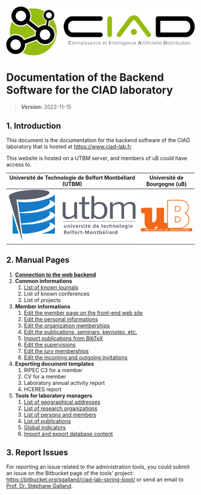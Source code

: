 ![CIAD logo](ciadlogo.png)

# Documentation of the Backend Software for the CIAD laboratory

> **_Version:_** 2022-11-15

## 1. Introduction

This document is the documentation for the backend software of the CIAD laboratory that is hosted at https://www.ciad-lab.fr

This website is hosted on a UTBM server, and members of uB could have access to.

| Université de Technologie de Belfort Montbéliard (UTBM) | Université de Bourgogne (uB) |
|---------------------------------------------------------|------------------------------|
| ![UTBM logo](utbmlogo.png)                              | ![uB logo](ublogo.png)       |


## 2. Manual Pages

1. **[Connection to the web backend](login.md)**
2. **Common informations**
   1. [List of known journals](journals.md)
   2. List of known conferences
   3. List of projects
3. **Member informations**
   1. [Edit the member page on the front-end web site](editmemberpage.md)
   2. [Edit the personal informations](editpersonalinfo.md)
   3. [Edit the organization memberships](editorgamemberships.md)
   4. [Edit the publications, seminars, keynotes, etc.](editpublications.md)
   5. [Import publications from BibTeX](importbibtex.md)
   6. [Edit the supervisions](editsupervisions.md)
   7. [Edit the jury memberships](editjurymemberships.md)
   8. [Edit the incoming and outgoing invitations](editinvitations.md)
3. **Exporting document templates**
   1. RIPEC C3 for a member
   2. CV for a member
   3. Laboratory annual activity report
   4. HCERES report
4. **Tools for laboratory managers**
   1. [List of geographical addresses](addresses.md)
   2. [List of research organizations](organizations.md)
   3. [List of persons and members](persons.md)
   4. [List of publications](publications.md)
   5. [Global indicators](globalindicators.md)
   6. [Import and export database content](importexportdb.md)
   
## 3. Report Issues

For reporting an issue related to the administration tools, you could submit an issue on the Bitbucket page of the tools' project: https://bitbucket.org/sgalland/ciad-lab-spring-boot/ or send an email to [Prof. Dr. Stéphane Galland](mailto:stephane.galland@utbm.fr).
